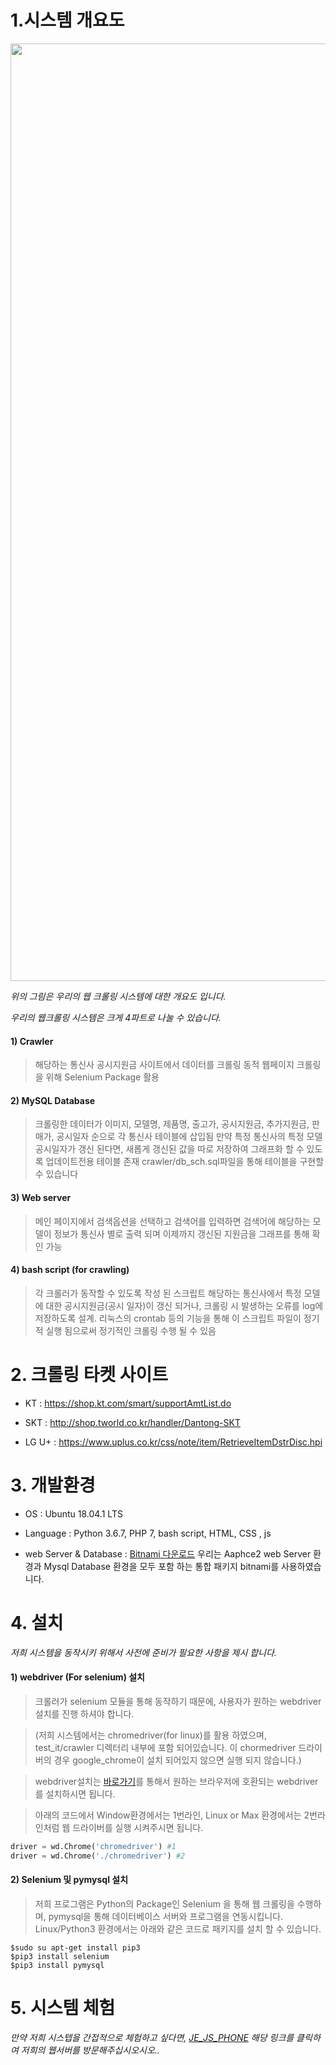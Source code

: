 # 1.시스템 개요도

<div>
<img width="1500" src="https://user-images.githubusercontent.com/45190560/49719579-e0209a00-fca0-11e8-8d01-c2cf6405365c.PNG">
</div>

*위의 그림은 우리의 웹 크롤링 시스템에 대한 개요도 입니다.*

*우리의 웹크롤링 시스템은 크게 4파트로 나눌 수 있습니다.*


  #### 1) Crawler 
>해당하는 통신사 공시지원금 사이트에서 데이터를 크롤링
>동적 웹페이지 크롤링을 위해 Selenium Package 활용
    
  #### 2) MySQL Database 
>크롤링한 데이터가 이미지, 모델명, 제품명, 출고가, 공시지원금, 추가지원금, 판매가, 공시일자 순으로 각 통신사 테이블에 삽입됨
>만약 특정 통신사의 특정 모델 공시일자가 갱신 된다면, 새롭게 갱신된 값을 따로 저장하여 그래프화 할 수 있도록 업데이트전용 테이블 존재
>crawler/db_sch.sql파일을 통해 테이블을 구현할 수 있습니다

  #### 3) Web server
>메인 페이지에서 검색옵션을 선택하고 검색어를 입력하면 검색어에 해당하는 모델이 정보가 통신사 별로 출력 되며 이제까지 갱신된 지원금을 그래프를 통해 확인 가능

  #### 4) bash script (for crawling)  
>각 크롤러가 동작할 수 있도록 작성 된 스크립트
>해당하는 통신사에서 특정 모델에 대한 공시지원금(공시 일자)이 갱신 되거나, 크롤링 시 발생하는 오류를 log에 저장하도록 설계.
>리눅스의 crontab 등의 기능을 통해 이 스크립트 파일이 정기적 실행 됨으로써 정기적인 크롤링 수행 될 수 있음



# 2. 크롤링 타켓 사이트

 * KT : https://shop.kt.com/smart/supportAmtList.do

 * SKT : http://shop.tworld.co.kr/handler/Dantong-SKT

 * LG U+ : https://www.uplus.co.kr/css/note/item/RetrieveItemDstrDisc.hpi

# 3. 개발환경

  * OS : Ubuntu 18.04.1 LTS

  * Language : Python 3.6.7, PHP 7, bash script, HTML, CSS , js
  
  * web Server & Database : [Bitnami 다운로드](https://bitnami.com/stack/wamp/installer)
    우리는 Aaphce2 web Server 환경과 Mysql Database 환경을 모두 포함 하는 통합 패키지 bitnami를 사용하였습니다.


# 4. 설치

  *저희 시스템을 동작시키 위해서 사전에 준비가 필요한 사항을 제시 합니다.*

  #### 1) webdriver (For selenium) 설치

  >크롤러가 selenium 모듈을 통해 동작하기 때문에, 사용자가 원하는 webdriver 설치를 진행 하셔야 합니다.
  
  >(저희 시스템에서는 chromedriver(for linux)를 활용 하였으며, test_it/crawler 디렉터리 내부에 포함 되어있습니다.
  >이 chormedriver 드라이버의 경우 google_chrome이 설치 되어있지 않으면 실행 되지 않습니다.)

  >webdriver설치는 [바로가기](https://www.seleniumhq.org/download/)를 통해서 원하는 브라우저에 호환되는 webdriver를 설치하시면 됩니다.
  
  >아래의 코드에서 Window환경에서는 1번라인, Linux or Max 환경에서는 2번라인처럼 웹 드라이버를 실행 시켜주시면 됩니다.
  
  ```python
  driver = wd.Chrome('chromedriver') #1
  driver = wd.Chrome('./chromedriver') #2
  ```

  #### 2) Selenium 및 pymysql 설치

  >저희 프로그램은 Python의 Package인 Selenium 을 통해 웹 크롤링을 수행하며,
  >pymysql을 통해 데이터베이스 서버와 프로그램을 연동시킵니다. Linux/Python3 환경에서는 아래와 같은 코드로 패키지를 설치 할 수 있습니다.

  ```
  $sudo su apt-get install pip3
  $pip3 install selenium
  $pip3 install pymysql
  ```

# 5. 시스템 체험

  *만약 저희 시스텝을 간접적으로 체험하고 싶다면, [JE_JS_PHONE](http://210.117.181.26:8080/index.php) 해당 링크를 클릭하여 저희의 웹서버를 방문해주십시오시오..*
